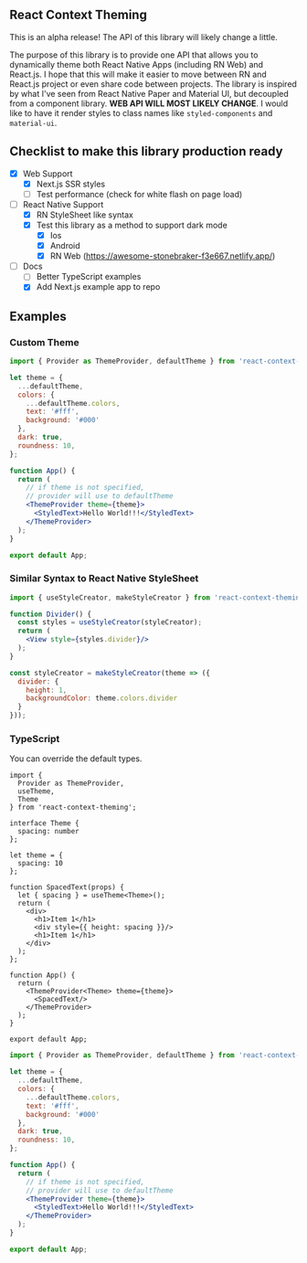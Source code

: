 ## React Context Theming

This is an alpha release! The API of this library will likely change a little. 

The purpose of this library is to provide one API that allows you to dynamically theme both React Native Apps (including RN Web) and React.js. I hope that this will make it easier to move between RN and React.js project or even share code between projects. The library is inspired by what I've seen from React Native Paper and Material UI, but decoupled from a component library. **WEB API WILL MOST LIKELY CHANGE**. I would like to have it render styles to class names like `styled-components` and `material-ui`.

## Checklist to make this library production ready

- [x] Web Support
  - [x] Next.js SSR styles
  - [ ] Test performance (check for white flash on page load)
- [ ] React Native Support
  - [x] RN StyleSheet like syntax
  - [x] Test this library as a method to support dark mode
    - [x] Ios
    - [x] Android
    - [x] RN Web (https://awesome-stonebraker-f3e667.netlify.app/)
- [ ] Docs
  - [ ] Better TypeScript examples 
  - [x] Add Next.js example app to repo

## Examples

### Custom Theme

```jsx
import { Provider as ThemeProvider, defaultTheme } from 'react-context-theming';

let theme = {
  ...defaultTheme,
  colors: {
    ...defaultTheme.colors,
    text: '#fff',
    background: '#000'
  },
  dark: true,
  roundness: 10,
};

function App() {
  return (
    // if theme is not specified,
    // provider will use to defaultTheme
    <ThemeProvider theme={theme}>
      <StyledText>Hello World!!!</StyledText>
    </ThemeProvider>
  );
}

export default App;
```

### Similar Syntax to React Native StyleSheet

```jsx
import { useStyleCreator, makeStyleCreator } from 'react-context-theming/lib/native';

function Divider() {
  const styles = useStyleCreator(styleCreator);
  return (
    <View style={styles.divider}/>
  );
}

const styleCreator = makeStyleCreator(theme => ({
  divider: {
    height: 1,
    backgroundColor: theme.colors.divider
  }
}));
```

### TypeScript

You can override the default types.

```tsx
import { 
  Provider as ThemeProvider, 
  useTheme, 
  Theme
} from 'react-context-theming';

interface Theme {
  spacing: number
};

let theme = {
  spacing: 10
};

function SpacedText(props) {
  let { spacing } = useTheme<Theme>();
  return (
    <div>
      <h1>Item 1</h1>
      <div style={{ height: spacing }}/>
      <h1>Item 1</h1>
    </div>
  );
};

function App() {
  return (
    <ThemeProvider<Theme> theme={theme}>
      <SpacedText/>
    </ThemeProvider>
  );
}

export default App;
```

```jsx
import { Provider as ThemeProvider, defaultTheme } from 'react-context-theming';

let theme = {
  ...defaultTheme,
  colors: {
    ...defaultTheme.colors,
    text: '#fff',
    background: '#000'
  },
  dark: true,
  roundness: 10,
};

function App() {
  return (
    // if theme is not specified,
    // provider will use to defaultTheme
    <ThemeProvider theme={theme}>
      <StyledText>Hello World!!!</StyledText>
    </ThemeProvider>
  );
}

export default App;
```
